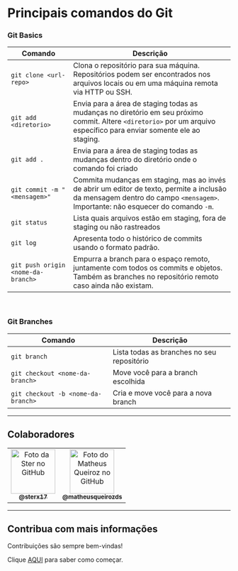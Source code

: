 # Principais comandos do Git

### Git Basics

| Comando                | Descrição                                                                                                                              |
| ---------------------- | -------------------------------------------------------------------------------------------------------------------------------------- |
| `git clone <url-repo>` | Clona o repositório para sua máquina. Repositórios podem ser encontrados nos arquivos locais ou em uma máquina remota via HTTP ou SSH. |
| `git add <diretorio>` | Envia para a área de staging todas as mudanças no diretório em seu próximo commit. Altere `<diretorio>` por um arquivo específico para enviar somente ele ao staging. |
| `git add .` | Envia para a área de staging todas as mudanças dentro do diretório onde o comando foi criado |
| `git commit -m "<mensagem>"` | Commita mudanças em staging, mas ao invés de abrir um editor de texto, permite a inclusão da mensagem dentro do campo `<mensagem>`. Importante: não esquecer do comando `-m`. |
| `git status` | Lista quais arquivos estão em staging, fora de staging ou não rastreados |
| `git log` | Apresenta todo o histórico de commits usando o formato padrão. |
| `git push origin <nome-da-branch>` | Empurra a branch para o espaço remoto, juntamente com todos os commits e objetos. Também as branches no repositório remoto caso ainda não existam. |

<br>

### Git Branches

| Comando      | Descrição                                  |
| ------------ | ------------------------------------------ |
| `git branch` | Lista todas as branches no seu repositório |
| `git checkout <nome-da-branch>` | Move você para a branch escolhida |
| `git checkout -b <nome-da-branch>` | Cria e move você para a nova branch |

---

## Colaboradores

<table>
  <tr>
    <td align="center">
      <a href="https://github.com/sterx17">
        <img src="https://avatars.githubusercontent.com/u/71826255?v=4" width="100px;" alt="Foto da Ster no GitHub"/><br>
        <sub>
          <b>@sterx17</b>
        </sub>
      </a>
    </td>
     <td align="center">
      <a href="https://github.com/matheusqueirozds">
        <img src="https://avatars.githubusercontent.com/u/70871620?v=4" width="100px;" alt="Foto do Matheus Queiroz no GitHub"/><br>
        <sub>
          <b>@matheusqueirozds</b>
        </sub>
      </a>
    </td>
  </tr>
</table>

---

## Contribua com mais informações
Contribuições são sempre bem-vindas!

Clique [AQUI](contribuindo.md) para saber como começar.
